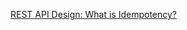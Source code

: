 [REST API Design: What is Idempotency?](https://medium.com/@reetesh043/rest-api-design-what-is-idempotency-18218e1ff73c)
